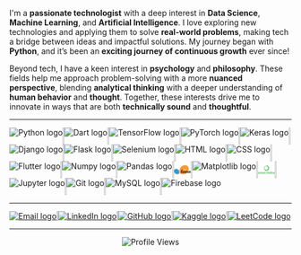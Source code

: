 I'm a **passionate technologist** with a deep interest in **Data Science**, **Machine Learning**, and **Artificial Intelligence**. I love exploring new technologies and applying them to solve **real-world problems**, making tech a bridge between ideas and impactful solutions. My journey began with **Python**, and it’s been an **exciting journey of continuous growth** ever since!

Beyond tech, I have a keen interest in **psychology** and **philosophy**. These fields help me approach problem-solving with a more **nuanced perspective**, blending **analytical thinking** with a deeper understanding of **human behavior** and **thought**. Together, these interests drive me to innovate in ways that are both **technically sound** and **thoughtful**.

---

<div align="center" style="display: flex; flex-wrap: wrap;">
  <img src="https://skillicons.dev/icons?i=py" height="30" alt="Python logo" />
  <img width="3" />
  <img src="https://skillicons.dev/icons?i=dart" height="30" alt="Dart logo" />
  <img width="3" />
  <img src="https://skillicons.dev/icons?i=tensorflow" height="30" alt="TensorFlow logo" />
  <img width="3" />
  <img src="https://skillicons.dev/icons?i=pytorch" height="30" alt="PyTorch logo" />
  <img width="3" />
  <img src="https://upload.wikimedia.org/wikipedia/commons/a/ae/Keras_logo.svg" height="30" alt="Keras logo" />
  <img width="3" />
  <img src="https://skillicons.dev/icons?i=django" height="30" alt="Django logo" />
  <img width="3" />
  <img src="https://skillicons.dev/icons?i=flask" height="30" alt="Flask logo" />
  <img width="3" />
  <img src="https://skillicons.dev/icons?i=selenium" height="30" alt="Selenium logo" />
  <img width="3" />
  <img src="https://skillicons.dev/icons?i=html" height="30" alt="HTML logo" />
  <img width="3" />
  <img src="https://skillicons.dev/icons?i=css" height="30" alt="CSS logo" />
  <img width="3" />
  <img src="https://skillicons.dev/icons?i=flutter" height="30" alt="Flutter logo" />
  <img width="3" />
  <img src="https://cdn.jsdelivr.net/gh/devicons/devicon/icons/numpy/numpy-original.svg" height="30" alt="Numpy logo" />
  <img width="3" />
  <img src="https://cdn.jsdelivr.net/gh/devicons/devicon/icons/pandas/pandas-original.svg" height="30" alt="Pandas logo" />
  <img width="3" />
  <img src="https://github.com/devicons/devicon/blob/master/icons/scikitlearn/scikitlearn-original.svg" height="30" alt="Scikit-learn logo" />
  <img width="3" />
  <img src="https://cdn.jsdelivr.net/gh/devicons/devicon/icons/matplotlib/matplotlib-original.svg" height="30" alt="Matplotlib logo" />
  <img width="3" />
  <img src="https://github.com/devicons/devicon/blob/master/icons/anaconda/anaconda-original-wordmark.svg" height="30" alt="Conda logo" />
  <img width="3" />
  <img src="https://cdn.jsdelivr.net/gh/devicons/devicon/icons/jupyter/jupyter-original.svg" height="30" alt="Jupyter logo" />
  <img width="3" />
  <img src="https://skillicons.dev/icons?i=git" height="30" alt="Git logo" />
  <img width="3" />
  <img src="https://skillicons.dev/icons?i=mysql" height="30" alt="MySQL logo" />
  <img width="3" />
  <img src="https://skillicons.dev/icons?i=firebase" height="30" alt="Firebase logo" />
</div>

---

<div align="center" style="display: flex; flex-wrap: wrap;">
  <a href="mailto:choubey.anubhav253@gmail.com">
    <img src="https://skillicons.dev/icons?i=gmail" height="30" alt="Email logo" />
  </a>
  <img width="3" />
  <a href="https://www.linkedin.com/in/anubhav-choubey/">
    <img src="https://skillicons.dev/icons?i=linkedin" height="30" alt="LinkedIn logo" />
  </a>
  <img width="3" />
  <a href="https://github.com/LazyyVenom">
    <img src="https://skillicons.dev/icons?i=github" height="30" alt="GitHub logo" />
  </a>
  <img width="3" />
  <a href="https://www.kaggle.com/choubeyanubhav">
    <img src="https://cdn.jsdelivr.net/gh/devicons/devicon/icons/kaggle/kaggle-original.svg" height="28" alt="Kaggle logo" />
  </a>
  <img width="3" />
  <a href="https://leetcode.com/u/lazyvenom/">
    <img src="https://commons.wikimedia.org/wiki/Special:FilePath/LeetCode_Logo_1.png" height="30" alt="LeetCode logo" />
  </a>
</div>

---

<div align="center"> <img src="https://komarev.com/ghpvc/?username=LazyyVenom" alt="Profile Views" /> </div>
